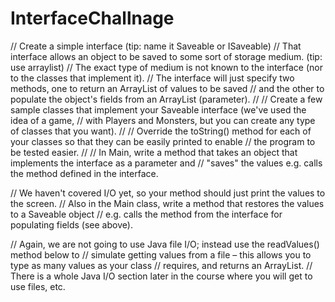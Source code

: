 # InterfaceChallnage

// Create a simple interface (tip: name it Saveable or ISaveable)
// That interface allows an object to be saved to some sort of storage medium. (tip: use arraylist)
// The exact type of medium is not known to the interface (nor to the classes that implement it).
// The interface will just specify two methods, one to return an ArrayList of values to be saved
// and the other to populate the object's fields from an ArrayList (parameter).
//
// Create a few sample classes that implement your Saveable interface (we've used the idea of a game,
// with Players and Monsters, but you can create any type of classes that you want).
//
// Override the toString() method for each of your classes so that they can be easily printed to enable
// the program to be tested easier.
//
// In Main, write a method that takes an object that implements the interface as a parameter and
// "saves" the values e.g. calls the method defined in the interface.
 
// We haven't covered I/O yet, so your method should just print the values to the screen.
// Also in the Main class, write a method that restores the values to a Saveable object
// e.g. calls the method from the interface for populating fields (see above).
 
// Again, we are not going to use Java file I/O; instead use the readValues() method below to
// simulate getting values from a file – this allows you to type as many values as your class
// requires, and returns an ArrayList.
// There is a whole Java I/O section later in the course where you will get to use files, etc.
